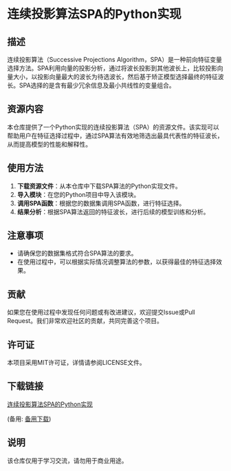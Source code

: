 # 连续投影算法SPA的Python实现

## 描述

连续投影算法（Successive Projections Algorithm，SPA）是一种前向特征变量选择方法。SPA利用向量的投影分析，通过将波长投影到其他波长上，比较投影向量大小，以投影向量最大的波长为待选波长，然后基于矫正模型选择最终的特征波长。SPA选择的是含有最少冗余信息及最小共线性的变量组合。

## 资源内容

本仓库提供了一个Python实现的连续投影算法（SPA）的资源文件。该实现可以帮助用户在特征选择过程中，通过SPA算法有效地筛选出最具代表性的特征波长，从而提高模型的性能和解释性。

## 使用方法

1. **下载资源文件**：从本仓库中下载SPA算法的Python实现文件。
2. **导入模块**：在您的Python项目中导入该模块。
3. **调用SPA函数**：根据您的数据集调用SPA函数，进行特征选择。
4. **结果分析**：根据SPA算法返回的特征波长，进行后续的模型训练和分析。

## 注意事项

- 请确保您的数据集格式符合SPA算法的要求。
- 在使用过程中，可以根据实际情况调整算法的参数，以获得最佳的特征选择效果。

## 贡献

如果您在使用过程中发现任何问题或有改进建议，欢迎提交Issue或Pull Request。我们非常欢迎社区的贡献，共同完善这个项目。

## 许可证

本项目采用MIT许可证，详情请参阅LICENSE文件。

## 下载链接
[连续投影算法SPA的Python实现](https://pan.quark.cn/s/7ffcca7bffab) 

(备用: [备用下载](https://pan.baidu.com/s/1js9m3hksAbUrtd2Fw9eS_Q?pwd=1234))

## 说明

该仓库仅用于学习交流，请勿用于商业用途。
